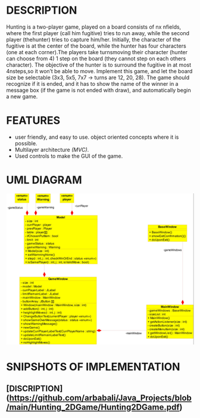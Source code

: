 # DESCRIPTION 
Hunting is a two-player game, played on a board consists  of nx nfields, where the first  player (call him fugitive) tries to run away, 
while the second player (thehunter) tries to capture him/her. Initially, the character of the fugitive is at the center of the board,
while the hunter has four characters (one at each corner).The players take turnsmoving their character (hunter can choose from 4) 
1 step on the board (they cannot step on each others character). 
The objective of the hunter is to surround the fugitive in at most 4nsteps,so it won’t be able to move.
Implement this game, and let the board size be selectable (3x3, 5x5, 7x7 → turns are 12, 20, 28). The game should recognize
if it is ended, and it has to show the name of the winner in a message box (if the game is not ended with draw), and automatically begin a new game.

# FEATURES 
* user friendly, and easy to use. object oriented concepts where  it is possible. 
* Multilayer architecture *(MVC)*.
* Used controls to make the GUI of the game.

# UML DIAGRAM
![Image of UML](https://raw.githubusercontent.com/arbabali/Java_Projects/main/Hunting_2DGame/class%20diagram.jpeg)

# SNIPSHOTS OF IMPLEMENTATION 

## [DISCRIPTION] (https://github.com/arbabali/Java_Projects/blob/main/Hunting_2DGame/Hunting2DGame.pdf)
